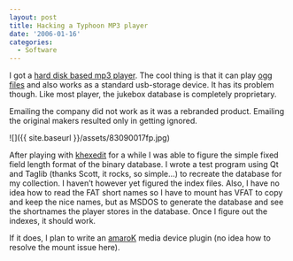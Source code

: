 ```yaml
---
layout: post
title: Hacking a Typhoon MP3 player
date: '2006-01-16'
categories:
  - Software
---
```


I got a [hard disk based mp3 player](http://www.typhoon.de/en/art.php?p=751). The cool thing is that it can play [ogg files](http://en.wikipedia.org/wiki/Ogg) and also works as a standard usb-storage device. It has its problem though. Like most player, the jukebox database is completely proprietary.

Emailing the company did not work as it was a rebranded product. Emailing the original makers resulted only in getting ignored.

![]({{ site.baseurl }}/assets/83090017fp.jpg)

After playing with [khexedit](http://docs.kde.org/stable/en/kdeutils/khexedit/introduction.html) for a while I was able to figure the simple fixed field length format of the binary database. I wrote a test program using Qt and Taglib (thanks Scott, it rocks, so simple...) to recreate the database for my collection. I haven’t however yet figured the index files. Also, I have no idea how to read the FAT short names so I have to mount has VFAT to copy and keep the nice names, but as MSDOS to generate the database and see the shortnames the player stores in the database. Once I figure out the indexes, it should work.

If it does, I plan to write an [amaroK](http://amarok.kde.org) media device plugin (no idea how to resolve the mount issue here).
